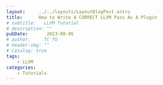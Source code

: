 ```yaml
---
layout:     ../../layouts/LayoutBlogPost.astro
title:      How to Write A CORRECT LLVM Pass As A Plugin
# subtitle:   LLVM Tutorial
# description: ""
pubDate:       2023-08-06
# author:     TC YU
# header-img: ""
# catalog: true
tags:
    - LLVM
categories:
    - Tutorials
---
```

